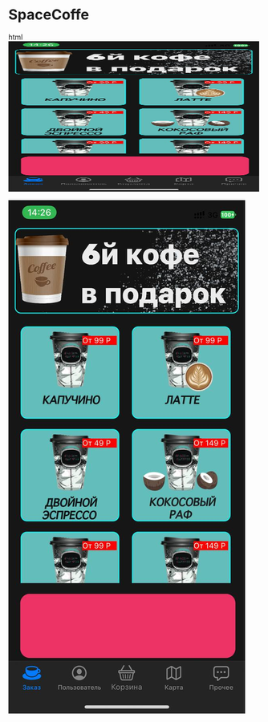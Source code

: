 # SpaceCoffe
html
<img src="coffeScreen1.jpg" width="500" height="300">


![Hello](coffeScreen1.jpg)



